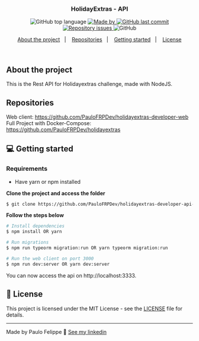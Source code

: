 <h3 align="center">
  HolidayExtras - API
</h3>

<p align="center">
  <img alt="GitHub top language" src="https://img.shields.io/github/languages/top/PauloFRPDev/holidayextras-developer-api-task">

  <a href="https://www.linkedin.com/in/paulo-felippe-ribeiro-pinheiro/" target="_blank" rel="noopener noreferrer">
    <img alt="Made by" src="https://img.shields.io/badge/made%20by-Paulo%20Felippe-%23FF9000">
  </a>

  <a href="https://github.com/PauloFRPDev/holidayextras-developer-api-task/commits/main">
    <img alt="GitHub last commit" src="https://img.shields.io/github/last-commit/PauloFRPDev/holidayextras-developer-api-task">
  </a>

  <a href="https://github.com/PauloFRPDev/holidayextras-developer-api-task/issues">
    <img alt="Repository issues" src="https://img.shields.io/github/issues/PauloFRPDev/holidayextras-developer-api-task?color=%23FF9000">
  </a>

  <img alt="GitHub" src="https://img.shields.io/github/license/PauloFRPDev/holidayextras-developer-api-task?color=%23FF9000">
</p>

<p align="center">
  <a href="#%EF%B8%8F-about-the-project">About the project</a>&nbsp;&nbsp;&nbsp;|&nbsp;&nbsp;&nbsp;
  <a href="#-repositories">Repositories</a>&nbsp;&nbsp;&nbsp;|&nbsp;&nbsp;&nbsp;
  <a href="#-getting-started">Getting started</a>&nbsp;&nbsp;&nbsp;|&nbsp;&nbsp;&nbsp;
  <a href="#-license">License</a>
</p>

</br>

## About the project

This is the Rest API for Holidayextras challenge, made with NodeJS.

## Repositories

Web client: https://github.com/PauloFRPDev/holidayextras-developer-web
Full Project with Docker-Compose: https://github.com/PauloFRPDev/holidayextras

## 💻 Getting started

### Requirements

- Have yarn or npm installed

**Clone the project and access the folder**

```bash
$ git clone https://github.com/PauloFRPDev/holidayextras-developer-api-task && cd holidayextras-developer-api-task
```

**Follow the steps below**

```bash
# Install dependencies
$ npm install OR yarn

# Run migrations
$ npm run typeorm migration:run OR yarn typeorm migration:run

# Run the web client on port 3000
$ npm run dev:server OR yarn dev:server
```

You can now access the api on http://localhost:3333.

## 📝 License

This project is licensed under the MIT License - see the [LICENSE](LICENSE) file for details.

---

Made by Paulo Felippe 👋 [See my linkedin](https://www.linkedin.com/in/paulo-felippe-ribeiro-pinheiro/)
